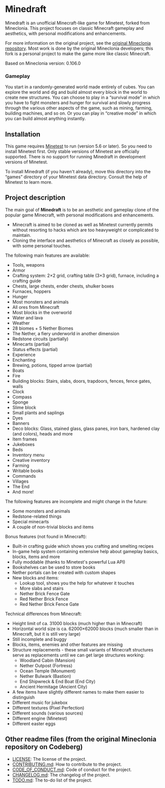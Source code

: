 # Minedraft

Minedraft is an unofficial Minecraft-like game for Minetest, forked from Mineclonia. This project focuses on classic Minecraft gameplay and aesthetics, with personal modifications and enhancements.

For more information on the original project, see the [original Mineclonia repository](https://codeberg.org/mineclonia/mineclonia). Most work is done by the original Mineclonia developers; this fork is a personal project to make the game more like classic Minecraft.

Based on Mineclonia version: 0.106.0

### Gameplay
You start in a randomly-generated world made entirely of cubes. You can explore the world and dig and build almost every block in the world to create new structures. You can choose to play in a “survival mode” in which you have to fight monsters and hunger for survival and slowly progress through the various other aspects of the game, such as mining, farming, building machines, and so on. Or you can play in “creative mode” in which you can build almost anything instantly.

## Installation
This game requires [Minetest](http://minetest.net) to run (version 5.6 or later). So you need to install Minetest first. Only stable versions of Minetest are officially supported. There is no support for running Minedraft in development versions of Minetest.

To install Minedraft (if you haven't already), move this directory into the “games” directory of your Minetest data directory. Consult the help of Minetest to learn more.

## Project description
The main goal of **Minedraft** is to be an aesthetic and gameplay clone of the popular game Minecraft, with personal modifications and enhancements.

* Minecraft is aimed to be cloned as well as Minetest currently permits without resorting to hacks which are too heavyweight or complicated to maintain.
* Cloning the interface and aesthetics of Minecraft as closely as possible, with some personal touches.

The following main features are available:

* Tools, weapons
* Armor
* Crafting system: 2×2 grid, crafting table (3×3 grid), furnace, including a crafting guide
* Chests, large chests, ender chests, shulker boxes
* Furnaces, hoppers
* Hunger
* Most monsters and animals
* All ores from Minecraft
* Most blocks in the overworld
* Water and lava
* Weather
* 28 biomes + 5 Nether Biomes
* The Nether, a fiery underworld in another dimension
* Redstone circuits (partially)
* Minecarts (partial)
* Status effects (partial)
* Experience
* Enchanting
* Brewing, potions, tipped arrow (partial)
* Boats
* Fire
* Building blocks: Stairs, slabs, doors, trapdoors, fences, fence gates, walls
* Clock
* Compass
* Sponge
* Slime block
* Small plants and saplings
* Dyes
* Banners
* Deco blocks: Glass, stained glass, glass panes, iron bars, hardened clay (and colors), heads and more
* Item frames
* Jukeboxes
* Beds
* Inventory menu
* Creative inventory
* Farming
* Writable books
* Commands
* Villages
* The End
* And more!

The following features are incomplete and might change in the future:

* Some monsters and animals
* Redstone-related things
* Special minecarts
* A couple of non-trivial blocks and items

Bonus features (not found in Minecraft):

* Built-in crafting guide which shows you crafting and smelting recipes
* In-game help system containing extensive help about gameplay basics, blocks, items and more
* Fully moddable (thanks to Minetest's powerful Lua API)
* Bookshelves can be used to store books
* Nether portals can be created with custom shapes
* New blocks and items:
    * Lookup tool, shows you the help for whatever it touches
    * More slabs and stairs
    * Nether Brick Fence Gate
    * Red Nether Brick Fence
    * Red Nether Brick Fence Gate

Technical differences from Minecraft:

* Height limit of ca. 31000 blocks (much higher than in Minecraft)
* Horizontal world size is ca. 62000×62000 blocks (much smaller than in Minecraft, but it is still very large)
* Still incomplete and buggy
* Blocks, items, enemies and other features are missing
* Structure replacements - these small variants of Minecraft structures serve as replacements until we can get large structures working:
    * Woodland Cabin (Mansion)
    * Nether Outpost (Fortress)
    * Ocean Temple (Monument)
    * Nether Bulwark (Bastion)
    * End Shipwreck & End Boat (End City)
    * Ancient Hermitage (Ancient City)
* A few items have slightly different names to make them easier to distinguish
* Different music for jukebox
* Different textures (Pixel Perfection)
* Different sounds (various sources)
* Different engine (Minetest)
* Different easter eggs

## Other readme files (from the original Mineclonia repository on Codeberg)
* [LICENSE](LICENSE): The license of the project.
* [CONTRIBUTING.md](CONTRIBUTING.md): How to contribute to the project.
* [CODE_OF_CONDUCT.md](CODE_OF_CONDUCT.md): Code of conduct for the project.
* [CHANGELOG.md](CHANGELOG.md): The changelog of the project.
* [TODO.md](TODO.md): The to-do list of the project.